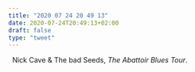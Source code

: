 ```yaml
---
title: "2020 07 24 20 49 13"
date: 2020-07-24T20:49:13+02:00
draft: false
type: "tweet"
---
```

<a href="" class="iconfont icon-music" title="rss"></a> &nbsp; Nick Cave & The bad Seeds, *The Abattoir Blues Tour*.
